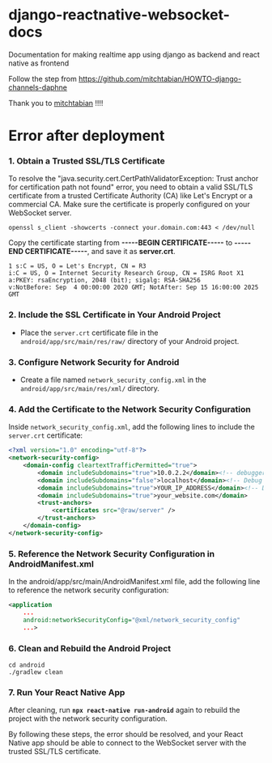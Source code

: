 # django-reactnative-websocket-docs
Documentation for making realtime app using django as backend and react native as frontend

Follow the step from https://github.com/mitchtabian/HOWTO-django-channels-daphne

Thank you to [mitchtabian](https://github.com/mitchtabian) !!!!

# Error after deployment

### 1. Obtain a Trusted SSL/TLS Certificate

To resolve the "java.security.cert.CertPathValidatorException: Trust anchor for certification path not found" error, you need to obtain a valid SSL/TLS certificate from a trusted Certificate Authority (CA) like Let's Encrypt or a commercial CA. Make sure the certificate is properly configured on your WebSocket server.

```
openssl s_client -showcerts -connect your.domain.com:443 < /dev/null
```

Copy the certificate starting from **-----BEGIN CERTIFICATE-----** to **-----END CERTIFICATE-----**, and save it as **server.crt**.
```
1 s:C = US, O = Let's Encrypt, CN = R3
i:C = US, O = Internet Security Research Group, CN = ISRG Root X1
a:PKEY: rsaEncryption, 2048 (bit); sigalg: RSA-SHA256
v:NotBefore: Sep  4 00:00:00 2020 GMT; NotAfter: Sep 15 16:00:00 2025 GMT
```


### 2. Include the SSL Certificate in Your Android Project

- Place the `server.crt` certificate file in the `android/app/src/main/res/raw/` directory of your Android project.

### 3. Configure Network Security for Android

- Create a file named `network_security_config.xml` in the `android/app/src/main/res/xml/` directory.

### 4. Add the Certificate to the Network Security Configuration

Inside `network_security_config.xml`, add the following lines to include the `server.crt` certificate:

```xml
<?xml version="1.0" encoding="utf-8"?>
<network-security-config>
    <domain-config cleartextTrafficPermitted="true">
        <domain includeSubdomains="true">10.0.2.2</domain><!-- debugger -->
        <domain includeSubdomains="false">localhost</domain><!-- Debug port without local server -->
        <domain includeSubdomains="true">YOUR_IP_ADDRESS</domain><!-- Debug port -->
        <domain includeSubdomains="true">your_website.com</domain>
        <trust-anchors>
            <certificates src="@raw/server" />
        </trust-anchors>
    </domain-config>
</network-security-config>
```

### 5. Reference the Network Security Configuration in AndroidManifest.xml

In the android/app/src/main/AndroidManifest.xml file, add the following line to reference the network security configuration:

```xml
<application
    ...
    android:networkSecurityConfig="@xml/network_security_config"
    ...>
```

### 6. Clean and Rebuild the Android Project

```
cd android
./gradlew clean
```

### 7. Run Your React Native App

After cleaning, run **`npx react-native run-android`** again to rebuild the project with the network security configuration.

By following these steps, the error should be resolved, and your React Native app should be able to connect to the WebSocket server with the trusted SSL/TLS certificate.


